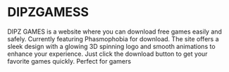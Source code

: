 # DIPZGAMESS
DIPZ GAMES is a website where you can download free games easily and safely. Currently featuring Phasmophobia for download.  The site offers a sleek design with a glowing 3D spinning logo and smooth animations to enhance your experience. Just click the download button to get your favorite games quickly.  Perfect for gamers 

